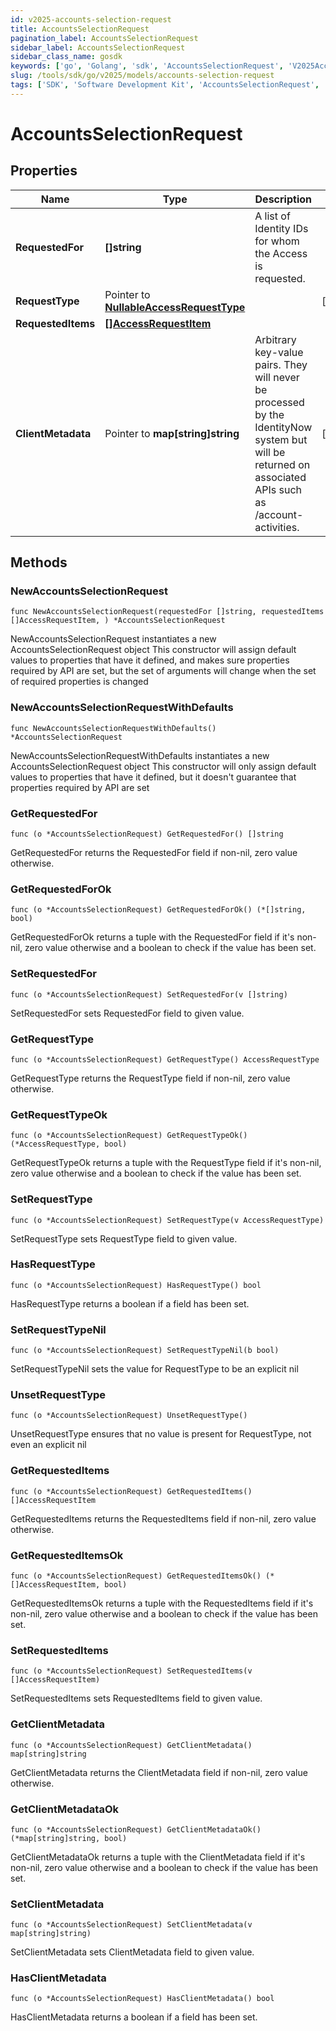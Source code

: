```yaml
---
id: v2025-accounts-selection-request
title: AccountsSelectionRequest
pagination_label: AccountsSelectionRequest
sidebar_label: AccountsSelectionRequest
sidebar_class_name: gosdk
keywords: ['go', 'Golang', 'sdk', 'AccountsSelectionRequest', 'V2025AccountsSelectionRequest'] 
slug: /tools/sdk/go/v2025/models/accounts-selection-request
tags: ['SDK', 'Software Development Kit', 'AccountsSelectionRequest', 'V2025AccountsSelectionRequest']
---
```


# AccountsSelectionRequest

## Properties

Name | Type | Description | Notes
------------ | ------------- | ------------- | -------------
**RequestedFor** | **[]string** | A list of Identity IDs for whom the Access is requested. | 
**RequestType** | Pointer to [**NullableAccessRequestType**](access-request-type) |  | [optional] 
**RequestedItems** | [**[]AccessRequestItem**](access-request-item) |  | 
**ClientMetadata** | Pointer to **map[string]string** | Arbitrary key-value pairs. They will never be processed by the IdentityNow system but will be returned on associated APIs such as /account-activities.   | [optional] 

## Methods

### NewAccountsSelectionRequest

`func NewAccountsSelectionRequest(requestedFor []string, requestedItems []AccessRequestItem, ) *AccountsSelectionRequest`

NewAccountsSelectionRequest instantiates a new AccountsSelectionRequest object
This constructor will assign default values to properties that have it defined,
and makes sure properties required by API are set, but the set of arguments
will change when the set of required properties is changed

### NewAccountsSelectionRequestWithDefaults

`func NewAccountsSelectionRequestWithDefaults() *AccountsSelectionRequest`

NewAccountsSelectionRequestWithDefaults instantiates a new AccountsSelectionRequest object
This constructor will only assign default values to properties that have it defined,
but it doesn't guarantee that properties required by API are set

### GetRequestedFor

`func (o *AccountsSelectionRequest) GetRequestedFor() []string`

GetRequestedFor returns the RequestedFor field if non-nil, zero value otherwise.

### GetRequestedForOk

`func (o *AccountsSelectionRequest) GetRequestedForOk() (*[]string, bool)`

GetRequestedForOk returns a tuple with the RequestedFor field if it's non-nil, zero value otherwise
and a boolean to check if the value has been set.

### SetRequestedFor

`func (o *AccountsSelectionRequest) SetRequestedFor(v []string)`

SetRequestedFor sets RequestedFor field to given value.


### GetRequestType

`func (o *AccountsSelectionRequest) GetRequestType() AccessRequestType`

GetRequestType returns the RequestType field if non-nil, zero value otherwise.

### GetRequestTypeOk

`func (o *AccountsSelectionRequest) GetRequestTypeOk() (*AccessRequestType, bool)`

GetRequestTypeOk returns a tuple with the RequestType field if it's non-nil, zero value otherwise
and a boolean to check if the value has been set.

### SetRequestType

`func (o *AccountsSelectionRequest) SetRequestType(v AccessRequestType)`

SetRequestType sets RequestType field to given value.

### HasRequestType

`func (o *AccountsSelectionRequest) HasRequestType() bool`

HasRequestType returns a boolean if a field has been set.

### SetRequestTypeNil

`func (o *AccountsSelectionRequest) SetRequestTypeNil(b bool)`

 SetRequestTypeNil sets the value for RequestType to be an explicit nil

### UnsetRequestType
`func (o *AccountsSelectionRequest) UnsetRequestType()`

UnsetRequestType ensures that no value is present for RequestType, not even an explicit nil
### GetRequestedItems

`func (o *AccountsSelectionRequest) GetRequestedItems() []AccessRequestItem`

GetRequestedItems returns the RequestedItems field if non-nil, zero value otherwise.

### GetRequestedItemsOk

`func (o *AccountsSelectionRequest) GetRequestedItemsOk() (*[]AccessRequestItem, bool)`

GetRequestedItemsOk returns a tuple with the RequestedItems field if it's non-nil, zero value otherwise
and a boolean to check if the value has been set.

### SetRequestedItems

`func (o *AccountsSelectionRequest) SetRequestedItems(v []AccessRequestItem)`

SetRequestedItems sets RequestedItems field to given value.


### GetClientMetadata

`func (o *AccountsSelectionRequest) GetClientMetadata() map[string]string`

GetClientMetadata returns the ClientMetadata field if non-nil, zero value otherwise.

### GetClientMetadataOk

`func (o *AccountsSelectionRequest) GetClientMetadataOk() (*map[string]string, bool)`

GetClientMetadataOk returns a tuple with the ClientMetadata field if it's non-nil, zero value otherwise
and a boolean to check if the value has been set.

### SetClientMetadata

`func (o *AccountsSelectionRequest) SetClientMetadata(v map[string]string)`

SetClientMetadata sets ClientMetadata field to given value.

### HasClientMetadata

`func (o *AccountsSelectionRequest) HasClientMetadata() bool`

HasClientMetadata returns a boolean if a field has been set.


